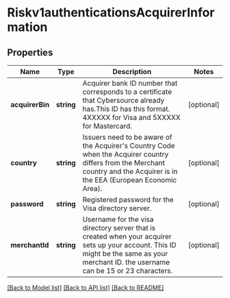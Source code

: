 # Riskv1authenticationsAcquirerInformation

## Properties
Name | Type | Description | Notes
------------ | ------------- | ------------- | -------------
**acquirerBin** | **string** | Acquirer bank ID number that  corresponds to a certificate that Cybersource already has.This ID has this format. 4XXXXX for Visa and 5XXXXX for Mastercard. | [optional] 
**country** | **string** | Issuers need to be aware of the Acquirer&#39;s Country Code when the Acquirer country differs from the Merchant country and the Acquirer is in the EEA (European Economic Area). | [optional] 
**password** | **string** | Registered password for the Visa directory server. | [optional] 
**merchantId** | **string** | Username for the visa directory server that is created when your acquirer sets up your account. This ID might be the same as your merchant ID. the username can be 15 or 23 characters. | [optional] 

[[Back to Model list]](../README.md#documentation-for-models) [[Back to API list]](../README.md#documentation-for-api-endpoints) [[Back to README]](../README.md)



